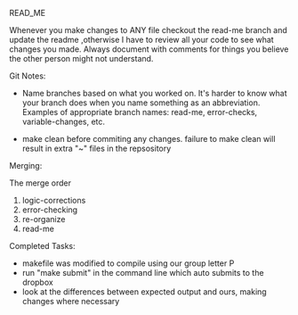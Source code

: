 READ_ME 

Whenever you make changes to ANY file checkout the read-me branch and update the readme
,otherwise I have to review all your code to see what changes you made. Always document
with comments for things you believe the other person might not understand. 



Git Notes:
- Name branches based on what you worked on. It's harder to know what your branch does
  when you name something as an abbreviation. Examples of appropriate branch names:
  read-me, error-checks, variable-changes, etc.

- make clean before commiting any changes. failure to make clean will
  result in extra "~" files in the repsository

Merging:

The merge order 
1. logic-corrections
2. error-checking
3. re-organize
4. read-me



Completed Tasks: 
- makefile was modified to compile using our group letter P
- run "make submit" in the command line which auto submits to 
  the dropbox
- look at the differences between expected output and ours, making changes 
  where necessary
